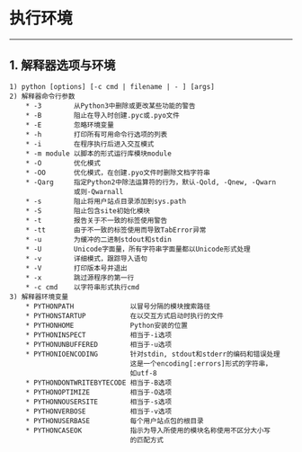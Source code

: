 # **执行环境**
***

## **1. 解释器选项与环境**
    1) python [options] [-c cmd | filename | - ] [args]
    2) 解释器命令行参数
        * -3        从Python3中删除或更改某些功能的警告
        * -B        阻止在导入时创建.pyc或.pyo文件
        * -E        忽略环境变量
        * -h        打印所有可用命令行选项的列表
        * -i        在程序执行后进入交互模式
        * -m module 以脚本的形式运行库模块module
        * -O        优化模式
        * -OO       优化模式，在创建.pyo文件时删除文档字符串
        * -Qarg     指定Python2中除法运算符的行为，默认-Qold, -Qnew, -Qwarn
                    或则-Qwarnall
        * -s        阻止将用户站点目录添加到sys.path
        * -S        阻止包含site初始化模块
        * -t        报告关于不一致的标签使用警告
        * -tt       由于不一致的标签使用而导致TabError异常
        * -u        为缓冲的二进制stdout和stdin
        * -U        Unicode字面量，所有字符串字面量都以Unicode形式处理
        * -v        详细模式，跟踪导入语句
        * -V        打印版本号并退出
        * -x        跳过源程序的第一行
        * -c cmd    以字符串形式执行cmd
    3) 解释器环境变量
        * PYTHONPATH              以冒号分隔的模块搜索路径
        * PYTHONSTARTUP           在以交互方式启动时执行的文件
        * PYTHONHOME              Python安装的位置
        * PYTHONINSPECT           相当于-i选项
        * PYTHONUNBUFFERED        相当于-u选项
        * PYTHONIOENCODING        针对stdin, stdout和stderr的编码和错误处理
                                  这是一个encoding[:errors]形式的字符串，
                                  如utf-8
        * PYTHONDONTWRITEBYTECODE 相当于-B选项
        * PYTHONOPTIMIZE          相当于-O选项
        * PYTHONNOUSERSITE        相当于-s选项
        * PYTHONVERBOSE           相当于-v选项
        * PYTHONUSERBASE          每个用户站点包的根目录
        * PYTHONCASEOK            指示为导入所使用的模块名称使用不区分大小写
                                  的匹配方式
